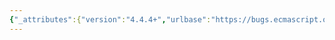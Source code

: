 ```yaml
---
{"_attributes":{"version":"4.4.4+","urlbase":"https://bugs.ecmascript.org/","maintainer":"dherman@mozilla.com"},"bug":{"bug_id":2791,"creation_ts":"2014-05-01 11:14:00 -0700","short_desc":"Section 11.4 fails to specify the <!-- and --> comment forms","delta_ts":"2014-12-31 12:51:51 -0800","product":"Draft for 6th Edition","component":"editorial issue","version":"Rev 24: April 27, 2014 Draft","rep_platform":"All","op_sys":"All","bug_status":"RESOLVED","resolution":"DUPLICATE","dup_id":2610,"priority":"Normal","bug_severity":"enhancement","everconfirmed":true,"reporter":{"uid":"oliver","name":"Oliver Hunt"},"assigned_to":{"uid":"allen","name":"Allen Wirfs-Brock"},"cc":"jmdyck","long_desc":[{"commentid":8089,"comment_count":0,"who":{"uid":"oliver","name":"Oliver Hunt"},"bug_when":"2014-05-01 11:14:18 -0700","thetext":"Section 11.4 (comments) fails to specify handling and syntax of <!-- and --> comments\n\n<!-- comments act as single line comments, e.g. //\n--> comments also act as a single line comment if they're the first non whitespace symbol on a line.\n\nSo\nSingleLineComment ::\n// SingleLineCommentChars{opt}\n\nShould probably become\nSingleLineComment ::\n// SingleLineCommentCharsopt\n<!-- SingleLineCommentCharsopt\nLineTerminator --> SingleLineCommentCharsopt"},{"commentid":8126,"comment_count":1,"who":{"uid":"jmdyck","name":"Michael Dyck"},"bug_when":"2014-05-04 11:24:45 -0700","thetext":"(Changing this bug's 'Product' from 'ECMA-262' to 'Draft for 6th Edition', since section 11.4 is \"Comments\" only in the 6th edition drafts.)"},{"commentid":8236,"comment_count":2,"who":{"uid":"allen","name":"Allen Wirfs-Brock"},"bug_when":"2014-05-08 18:13:04 -0700","thetext":"Actually, this is intended to go into B.1.3\n\nIt it really that simple? http://javascript.spec.whatwg.org/#comment-syntax says that\n\n/*\n*/ --> xxx\n\nis also a valid single line comment. \n\nNot sure about\n\n /**/ --> xxx"},{"commentid":11287,"comment_count":3,"who":{"uid":"allen","name":"Allen Wirfs-Brock"},"bug_when":"2014-12-31 12:51:51 -0800","thetext":"\n\n*** This bug has been marked as a duplicate of bug 2610 ***"}]}}
---
```

